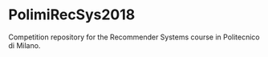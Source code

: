 # PolimiRecSys2018
Competition repository for the Recommender Systems course in Politecnico di Milano.
